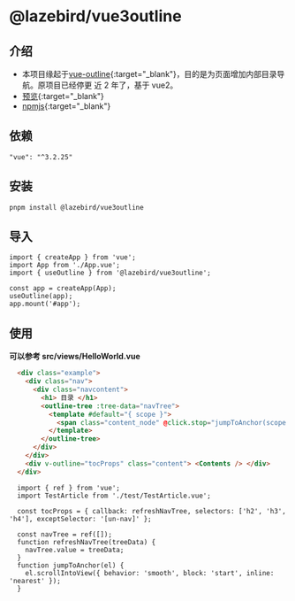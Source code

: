 # @lazebird/vue3outline

## 介绍

- 本项目缘起于[vue-outline](https://github.com/wintc23/vue-outline){:target="\_blank"}，目的是为页面增加内部目录导航。原项目已经停更 近 2 年了，基于 vue2。
- [预览](https://lazebird.github.io/vue3outline/){:target="\_blank"}
- [npmjs](https://www.npmjs.com/package/@lazebird/vue3outline){:target="\_blank"}

## 依赖

`"vue": "^3.2.25"`

## 安装

`pnpm install @lazebird/vue3outline`

## 导入

```Js
import { createApp } from 'vue';
import App from './App.vue';
import { useOutline } from '@lazebird/vue3outline';

const app = createApp(App);
useOutline(app);
app.mount('#app');

```

## 使用

**可以参考 src/views/HelloWorld.vue**

```HTML
  <div class="example">
    <div class="nav">
      <div class="navcontent">
        <h1> 目录 </h1>
        <outline-tree :tree-data="navTree">
          <template #default="{ scope }">
            <span class="content_node" @click.stop="jumpToAnchor(scope.row.el)"> {{ scope.row.title }} </span>
          </template>
        </outline-tree>
      </div>
    </div>
    <div v-outline="tocProps" class="content"> <Contents /> </div>
  </div>
```

```Js
  import { ref } from 'vue';
  import TestArticle from './test/TestArticle.vue';

  const tocProps = { callback: refreshNavTree, selectors: ['h2', 'h3', 'h4'], exceptSelector: '[un-nav]' };

  const navTree = ref([]);
  function refreshNavTree(treeData) {
    navTree.value = treeData;
  }
  function jumpToAnchor(el) {
    el.scrollIntoView({ behavior: 'smooth', block: 'start', inline: 'nearest' });
  }
```
